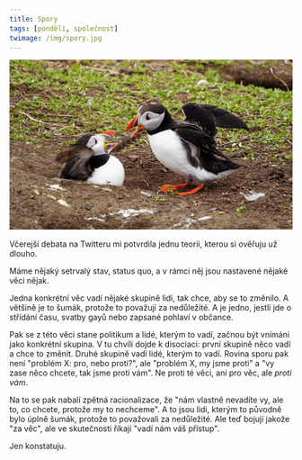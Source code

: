 ```yaml
---
title: Spory
tags: [pondělí, společnost]
twimage: /img/spory.jpg
---
```


![cover](/img/spory.jpg)

Včerejší debata na Twitteru mi potvrdila jednu teorii, kterou si ověřuju už dlouho.

Máme nějaký setrvalý stav, status quo, a v rámci něj jsou nastavené nějaké věci nějak.

Jedna konkrétní věc vadí nějaké skupině lidí, tak chce, aby se to změnilo. A většině je to šumák, protože to považují za nedůležité. A je jedno, jestli jde o střídání času, svatby gayů nebo zapsané pohlaví v občance.

Pak se z této věci stane politikum a lidé, kterým to vadí, začnou být vnímáni jako konkrétní skupina. V tu chvíli dojde k disociaci: první skupině něco vadí a chce to změnit. Druhé skupině vadí lidé, kterým to vadí. Rovina sporu pak není "problém X: pro, nebo proti?", ale "problém X, my jsme proti" a "vy zase něco chcete, tak jsme proti vám". Ne proti té věci, ani pro věc, ale _proti vám_.

Na to se pak nabalí zpětná racionalizace, že "nám vlastně nevadíte vy, ale to, co chcete, protože my to nechceme". A to jsou lidi, kterým to původně bylo úplně šumák, protože to považovali za nedůležité. Ale teď bojují jakože "za věc", ale ve skutečnosti říkají "vadí nám váš přístup".

Jen konstatuju.